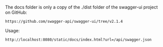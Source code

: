 The docs folder is only a copy of the ./dist folder of the swagger-ui project on GitHub:

    https://github.com/swagger-api/swagger-ui/tree/v2.1.4

Usage:

    http://localhost:8080/static/docs/index.html?url=/api/swagger.json